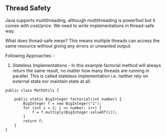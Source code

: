 ## Thread Safety

Java supports multithreading, although multithreading is powerfool but it comes with cost/price. We need to write
implementations in thread-safe way. 

What does thread-safe mean?
This means multiple threads can access the same resource without giving any errors or unwanted output.

Following Approaches -

1. Stateless Implementations - In this example factorial method will always return the same result, no matter how
	many threads are running in parallel. This is called stateless implementation i.e. neither rely on external state
	nor maintain state at all.
```
public class MathUtils {
     
    public static BigInteger factorial(int number) {
        BigInteger f = new BigInteger("1");
        for (int i = 2; i <= number; i++) {
            f = f.multiply(BigInteger.valueOf(i));
        }
        return f;
    }
}
```
